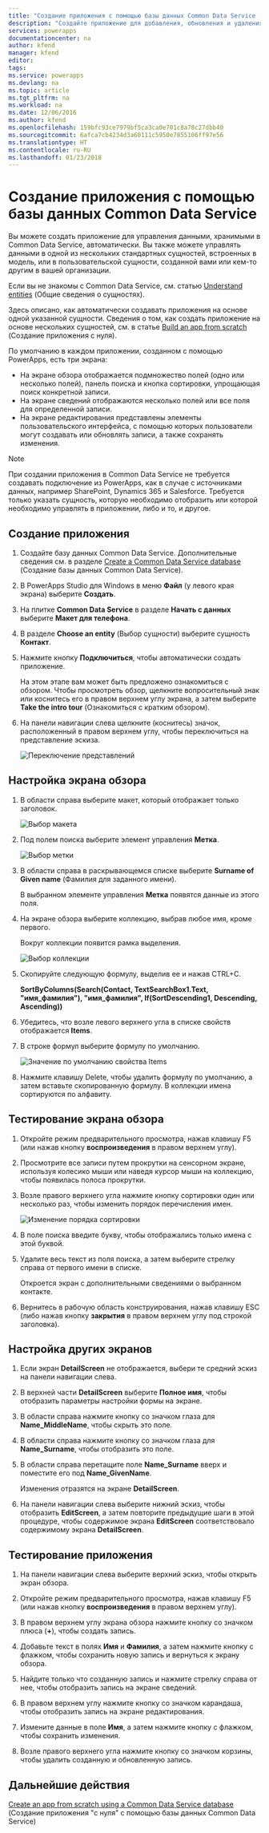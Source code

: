 ```yaml
---
title: "Создание приложения с помощью базы данных Common Data Service | Документация Майкрософт"
description: "Создайте приложение для добавления, обновления и удаления записей."
services: powerapps
documentationcenter: na
author: kfend
manager: kfend
editor: 
tags: 
ms.service: powerapps
ms.devlang: na
ms.topic: article
ms.tgt_pltfrm: na
ms.workload: na
ms.date: 12/06/2016
ms.author: kfend
ms.openlocfilehash: 159bfc93ce7979bf5ca3ca0e701c8a78c27dbb40
ms.sourcegitcommit: 6afca7cb4234d3a60111c5950e7855106ff97e56
ms.translationtype: HT
ms.contentlocale: ru-RU
ms.lasthandoff: 01/23/2018
---
```

# <a name="generate-an-app-by-using-a-common-data-service-database"></a>Создание приложения с помощью базы данных Common Data Service
Вы можете создать приложение для управления данными, хранимыми в Common Data Service, автоматически. Вы также можете управлять данными в одной из нескольких стандартных сущностей, встроенных в модель, или в пользовательской сущности, созданной вами или кем-то другим в вашей организации.

Если вы не знакомы с Common Data Service, см. статью [Understand entities](data-platform-intro.md) (Общие сведения о сущностях).

Здесь описано, как автоматически создавать приложения на основе одной указанной сущности. Сведения о том, как создать приложение на основе нескольких сущностей, см. в статье [Build an app from scratch](data-platform-create-app-scratch.md) (Создание приложения с нуля).

По умолчанию в каждом приложении, созданном с помощью PowerApps, есть три экрана:

* На экране обзора отображается подмножество полей (одно или несколько полей), панель поиска и кнопка сортировки, упрощающая поиск конкретной записи.
* На экране сведений отображаются несколько полей или все поля для определенной записи.
* На экране редактирования представлены элементы пользовательского интерфейса, с помощью которых пользователи могут создавать или обновлять записи, а также сохранять изменения.

> [!NOTE]
> При создании приложения в Common Data Service не требуется создавать подключение из PowerApps, как в случае с источниками данных, например SharePoint, Dynamics 365 и Salesforce. Требуется только указать сущность, которую необходимо отобразить или которой необходимо управлять в приложении, либо и то, и другое.

## <a name="generate-an-app"></a>Создание приложения
1. Создайте базу данных Common Data Service. Дополнительные сведения см. в разделе [Create a Common Data Service database](create-database.md) (Создание базы данных Common Data Service).

2. В PowerApps Studio для Windows в меню **Файл** (у левого края экрана) выберите **Создать**.

3. На плитке **Common Data Service** в разделе **Начать с данных** выберите **Макет для телефона**.

4. В разделе **Choose an entity** (Выбор сущности) выберите сущность **Контакт**.

5. Нажмите кнопку **Подключиться**, чтобы автоматически создать приложение.

    На этом этапе вам может быть предложено ознакомиться с обзором. Чтобы просмотреть обзор, щелкните вопросительный знак или коснитесь его в правом верхнем углу экрана, а затем выберите **Take the intro tour** (Ознакомиться с кратким обзором).

6. На панели навигации слева щелкните (коснитесь) значок, расположенный в правом верхнем углу, чтобы переключиться на представление эскиза.

    ![Переключение представлений](./media/data-platform-create-app/toggle-view.png)

## <a name="customize-the-browse-screen"></a>Настройка экрана обзора
1. В области справа выберите макет, который отображает только заголовок.

    ![Выбор макета](./media/data-platform-create-app/choose-gallery-layout.png)

2. Под полем поиска выберите элемент управления **Метка**.

    ![Выбор метки](./media/data-platform-create-app/select-textbox.png)

3. В области справа в раскрывающемся списке выберите **Surname of Given name** (Фамилия для заданного имени).

    В выбранном элементе управления **Метка** появятся данные из этого поля.

4. На экране обзора выберите коллекцию, выбрав любое имя, кроме первого.

    Вокруг коллекции появится рамка выделения.

    ![Выбор коллекции](./media/data-platform-create-app/select-gallery.png)

5. Скопируйте следующую формулу, выделив ее и нажав CTRL+C.

    **SortByColumns(Search(Contact, TextSearchBox1.Text, "имя_фамилия"), "имя_фамилия", If(SortDescending1, Descending, Ascending))**

6. Убедитесь, что возле левого верхнего угла в списке свойств отображается **Items**.

7. В строке формул выберите формулу по умолчанию.

    ![Значение по умолчанию свойства Items](./media/data-platform-create-app/default-items.png)

8. Нажмите клавишу Delete, чтобы удалить формулу по умолчанию, а затем вставьте скопированную формулу. В коллекции имена сортируются по алфавиту.

## <a name="test-the-browse-screen"></a>Тестирование экрана обзора
1. Откройте режим предварительного просмотра, нажав клавишу F5 (или нажав кнопку **воспроизведения** в правом верхнем углу).

2. Просмотрите все записи путем прокрутки на сенсорном экране, используя колесико мыши или наведя курсор мыши на коллекцию, чтобы появилась полоса прокрутки.

3. Возле правого верхнего угла нажмите кнопку сортировки один или несколько раз, чтобы изменить порядок перечисления имен.

    ![Изменение порядка сортировки](./media/data-platform-create-app/sort-button.png)

4. В поле поиска введите букву, чтобы отображались только имена с этой буквой.

5. Удалите весь текст из поля поиска, а затем выберите стрелку справа от первого имени в списке.

    Откроется экран с дополнительными сведениями о выбранном контакте.

6. Вернитесь в рабочую область конструирования, нажав клавишу ESC (либо нажав кнопку **закрытия** в правом верхнем углу под строкой заголовка).

## <a name="customize-the-other-screens"></a>Настройка других экранов
1. Если экран **DetailScreen** не отображается, выбери те средний эскиз на панели навигации слева.

2. В верхней части **DetailScreen** выберите **Полное имя**, чтобы отобразить параметры настройки формы на экране.

3. В области справа нажмите кнопку со значком глаза для **Name_MiddleName**, чтобы скрыть это поле.

4. В области справа нажмите кнопку со значком глаза для **Name_Surname**, чтобы отобразить это поле.

5. В области справа перетащите поле **Name_Surname** вверх и поместите его под **Name_GivenName**.

    Изменения отразятся на экране **DetailScreen**.

6. На панели навигации слева выберите нижний эскиз, чтобы отобразить **EditScreen**, а затем повторите предыдущие шаги в этой процедуре, чтобы содержимое экрана **EditScreen** соответствовало содержимому экрана **DetailScreen**.

## <a name="test-the-app"></a>Тестирование приложения
1. На панели навигации слева выберите верхний эскиз, чтобы открыть экран обзора.

2. Откройте режим предварительного просмотра, нажав клавишу F5 (или нажав кнопку **воспроизведения** в правом верхнем углу).

3. В правом верхнем углу экрана обзора нажмите кнопку со значком плюса (**+**), чтобы создать запись.

4. Добавьте текст в полях **Имя** и **Фамилия**, а затем нажмите кнопку с флажком, чтобы сохранить новую запись и вернуться к экрану обзора.

5. Найдите только что созданную запись и нажмите стрелку справа от нее, чтобы отобразить запись на экране сведений.

6. В правом верхнем углу нажмите кнопку со значком карандаша, чтобы отобразить запись на экране редактирования.

7. Измените данные в поле **Имя**, а затем нажмите кнопку с флажком, чтобы сохранить изменения.

8. Возле правого верхнего угла нажмите кнопку со значком корзины, чтобы удалить созданную и обновленную запись.

## <a name="next-steps"></a>Дальнейшие действия
[Create an app from scratch using a Common Data Service database](data-platform-create-app-scratch.md) (Создание приложения "с нуля" с помощью базы данных Common Data Service)
